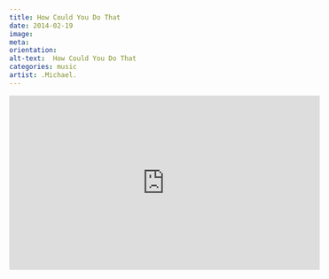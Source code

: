 ```yaml
---
title: How Could You Do That
date: 2014-02-19
image: 
meta: 
orientation:
alt-text:  How Could You Do That
categories: music
artist: .Michael.
---
```



<iframe width="560" height="315" src="https://www.youtube.com/embed/k3KL9GupUSQ" frameborder="0" allow="accelerometer; autoplay; encrypted-media; gyroscope; picture-in-picture" allowfullscreen></iframe>